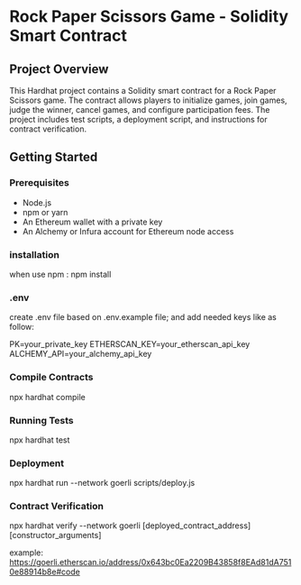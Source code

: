 # Rock Paper Scissors Game - Solidity Smart Contract

## Project Overview

This Hardhat project contains a Solidity smart contract for a Rock Paper Scissors game. The contract allows players to initialize games, join games, judge the winner, cancel games, and configure participation fees. The project includes test scripts, a deployment script, and instructions for contract verification.

## Getting Started

### Prerequisites

- Node.js
- npm or yarn
- An Ethereum wallet with a private key
- An Alchemy or Infura account for Ethereum node access

### installation

when use npm : npm install

### .env

create .env file based on .env.example file;
and add needed keys like as follow:

PK=your_private_key
ETHERSCAN_KEY=your_etherscan_api_key
ALCHEMY_API=your_alchemy_api_key

### Compile Contracts

npx hardhat compile

### Running Tests

npx hardhat test

### Deployment

npx hardhat run --network goerli scripts/deploy.js

### Contract Verification

npx hardhat verify --network goerli [deployed_contract_address] [constructor_arguments]

example:
https://goerli.etherscan.io/address/0x643bc0Ea2209B43858f8EAd81dA7510e88914b8e#code
